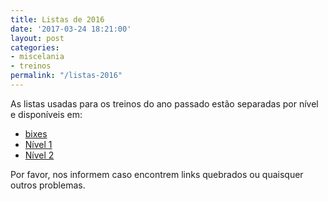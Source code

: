 ```yaml
---
title: Listas de 2016
date: '2017-03-24 18:21:00'
layout: post
categories:
- miscelania
- treinos
permalink: "/listas-2016"
---
```


As listas usadas para os treinos do ano passado estão separadas por nível e disponíveis em:
- [bixes](http://tinyurl.com/maratonalista)
- [Nível 1](http://tinyurl.com/contest-usp-n1)
- [Nível 2](http://tinyurl.com/contest-usp-n2)

Por favor, nos informem caso encontrem links quebrados ou quaisquer outros problemas.
